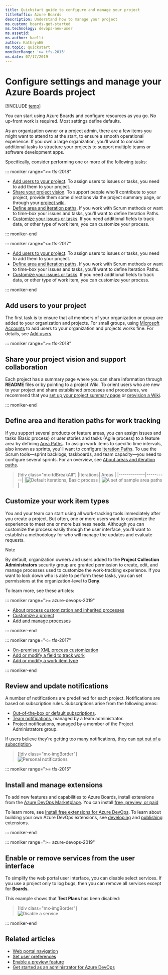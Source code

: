 ```yaml
---
title: Quickstart guide to configure and manage your project  
titleSuffix: Azure Boards 
description: Understand how to manage your project
ms.custom: boards-get-started
ms.technology: devops-new-user 
ms.assetid: 
ms.author: kaelli
author: KathrynEE
ms.topic: quickstart
monikerRange: '>= tfs-2013'
ms.date: 07/17/2019
---
```



# Configure settings and manage your Azure Boards project

[!INCLUDE [temp](../includes/version-all.md)]

You can start using Azure Boards and configure resources as you go. No up-front work is required. Most settings define defaults.

As an organization owner or a project admin, there are a few items you might want to attend to at the start, to ensure a smooth operational experience. If you own a large organization, you'll want to consider additional tasks to structure your projects to support multiple teams or software development apps.

Specifically, consider performing one or more of the following tasks: 

::: moniker range=">= tfs-2018"

- [Add users to your project](#add-users). To assign users to issues or tasks, you need to add them to your project. 
- [Share your project vision](#share-vision). To support people who'll contribute to your project, provide them some directions via the project summary page, or through your [project wiki](../../project/wiki/index.md). 
- [Define area and iteration paths](#areas-iterations). If you work with Scrum methods or want to time-box your issues and tasks, you'll want to define Iteration Paths.
- [Customize your issues or tasks](#customize). If you need additional fields to track data, or other type of work item, you can customize your process.  

::: moniker-end

::: moniker range="<= tfs-2017"

- [Add users to your project](#add-users). To assign users to issues or tasks, you need to add them to your project. 
- [Define area and iteration paths](#areas-iterations). If you work with Scrum methods or want to time-box your issues and tasks, you'll want to define Iteration Paths.
- [Customize your issues or tasks](#customize). If you need additional fields to track data, or other type of work item, you can customize your process.  

::: moniker-end


<a id="add-users" />

## Add users to your project 

The first task is to ensure that all members of your organization or group are added to your organization and projects. For small groups, using [Microsoft Accounts](https://account.microsoft.com/account) to add users to your organization and projects works fine. For details, see [Add users](../../organizations/accounts/add-organization-users.md).

<a id="share-vision" />

::: moniker range=">= tfs-2018"

## Share your project vision and support collaboration 

Each project has a summary page where you can share information through **README** files or by pointing to a project Wiki. To orient users who are new to your project and share established processes and procedures, we recommend that you [set up your project summary page](../../organizations/projects/project-vision-status.md) or [provision a Wiki](../../project/wiki/wiki-create-repo.md). 

::: moniker-end

<a id="areas-iterations" />

## Define area and iteration paths for work tracking

If you support several products or feature areas, you can assign issues and tasks (Basic process) or user stories and tasks (Agile process) to a feature area by defining [Area Paths](../../organizations/settings/set-area-paths.md). To assign work items to specific time intervals, also known as sprints, you'll want to configure [Iteration Paths](../../organizations/settings/set-iteration-paths-sprints.md). To use the Scrum tools&mdash;sprint backlogs, taskboards, and team capacity&mdash;you need to configure several sprints. For an overview, see [About areas and iteration paths](../../organizations/settings/about-areas-iterations.md).  


> [!div class="mx-tdBreakAll"] 
> |Iterations| Areas |
> |-------------|----------| 
> |![Default iterations, Basic process](../../organizations/settings/media/areas/areas-iterations-iterations-intro-ts-2016.png) | ![A set of sample area paths](../../organizations/settings/media/areas/areas-iterations-areas-intro-ts-2016.png)  | 

<a id="customize" />

## Customize your work item types

You and your team can start using all work-tracking tools immediately after you create a project. But often, one or more users want to customize the experience to meet one or more business needs. Although you can customize the process easily through the user interface, you'll want to establish a methodology for who will manage the updates and evaluate requests. 

> [!NOTE]   
> By default, organization owners and users added to the **Project Collection Administrators** security group are granted permission to create, edit, and manage processes used to customize the work-tracking experience. If you want to lock down who is able to perform these tasks, you can set permissions at the organization-level to **Deny**.  

To learn more, see these articles: 

::: moniker range=">= azure-devops-2019"

- [About process customization and inherited processes](../../organizations/settings/work/inheritance-process-model.md)  
- [Customize a project](../../organizations/settings/work/customize-process.md)  
- [Add and manage processes](../../organizations/settings/work/manage-process.md)  

::: moniker-end

::: moniker range="<= tfs-2017"

- [On-premises XML process customization](../../reference/on-premises-xml-process-model.md)  
- [Add or modify a field to track work](../../reference/add-modify-field.md)  
- [Add or modify a work item type](../../reference/add-modify-wit.md)  

::: moniker-end

## Review and update notifications

A number of notifications are predefined for each project. Notifications are based on subscription rules. Subscriptions arise from the following areas:

- [Out-of-the-box or default subscriptions](../../notifications/oob-built-in-notifications.md).
- [Team notifications](../../notifications/manage-team-group-notifications.md), managed by a team administrator.
- Project notifications, managed by a member of the Project Administrators group.

If users believe they're getting too many notifications, they can [opt out of a subscription](../../notifications/manage-your-personal-notifications.md). 

> [!div class="mx-imgBorder"]  
> ![Personal notifications](../../user-guide/media/services/personal-notifications.png) 


::: moniker range=">= tfs-2015"

## Install and manage extensions 

To add new features and capabilities to Azure Boards, install extensions from the [Azure DevOps Marketplace](https://marketplace.visualstudio.com/azuredevops). You can install [free, preview, or paid](../../marketplace/faq-extensions.md#difference) 

To learn more, see [Install free extensions for Azure DevOps](../../marketplace/install-extension.md). To learn about building your own Azure DevOps extensions, see [developing](../../extend/overview.md) and [publishing](../../extend/publish/overview.md) extensions.

::: moniker-end

::: moniker range=">= azure-devops-2019"

## Enable or remove services from the user interface

To simplify the web portal user interface, you can disable select services. If you use a project only to log bugs, then you can remove all services except for **Boards**. 

This example shows that **Test Plans** has been disabled:

> [!div class="mx-imgBorder"]  
> ![Disable a service](../../user-guide/media/services/set-service-visibility.png)   

::: moniker-end


## Related articles

- [Web portal navigation](../../project/navigation/index.md)  
- [Set user preferences](../../organizations/settings/set-your-preferences.md)  
- [Enable a preview feature](../../project/navigation/preview-features.md)   
- [Get started as an administrator for Azure DevOps](../../user-guide/project-admin-tutorial.md)